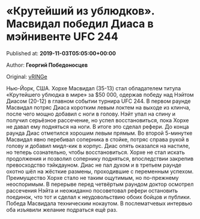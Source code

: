
# «Крутейший из ублюдков». Масвидал победил Диаса в мэйнивенте UFC 244

Published at: **2019-11-03T05:05:00+00:00**

Author: **Георгий Победоносцев**

Original: [vRINGe](https://vringe.com/mma/news/129142-kruteyshiy-iz-ublyudkov-masvidal-pobedil-diasa-v-meynivente-ufc-244.htm)

Нью-Йорк, США. Хорхе Масвидал (35-13) стал обладателем титула «Крутейшего ублюдка в мире» за $50 000, одержав победу над Нэйтом Диасом (20-12) в главном событии турнира UFC 244.
В первом раунде Масвидал потряс Диаса коротким левым локтем на выходе из клинча, после чего мощно добавил с ноги в голову. Нэйт упал на спину и получил серьёзное рассечение, но успел восстановиться, пока Хорхе не давал ему подняться на ноги. В итоге это сделал рефери. До конца раунда Диас отметился хорошим левым прямым.
Во второй 5-минутке Масвидал явно перебивал соперника в стойке, потряс справа рукой в голову и добавил мидл-кик в корпус. Диас опять оказался на настиле, но теперь сознательно, чтобы восстановиться. Хорхе не стал искать продолжения и позволил сопернику подняться, впоследствии закрепив превосходство тэйкдауном.
Диас не пал духом и в третьем раунде охотно шёл на жёсткие размены, проходившие с переменным успехом. Преимущество Хорхе стало не таким ощутимым, но по-прежнему неоспоримым.
В перерыве перед четвёртым раундом доктор осмотрел рассечения Нэйта и неожиданно посоветовал рефери остановить поединок, что тот и сделал к неудовольствию обоих бойцов и публики. Победа Масвидала техническим нокаутом.
В послематчевых интервью оба изъявили желание подраться ещё раз.
